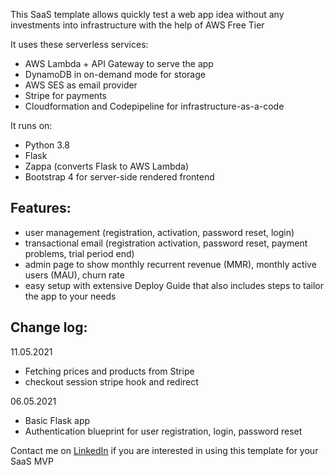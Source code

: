 This SaaS template allows quickly test a web app idea without any investments into infrastructure with the help of AWS Free Tier 

It uses these serverless services:
- AWS Lambda + API Gateway to serve the app
- DynamoDB in on-demand mode for storage
- AWS SES as email provider
- Stripe for payments
- Cloudformation and Codepipeline for infrastructure-as-a-code

It runs on:
- Python 3.8
- Flask
- Zappa (converts Flask to AWS Lambda)
- Bootstrap 4 for server-side rendered frontend

## Features:
- user management (registration, activation, password reset, login)
- transactional email (registration activation, password reset, payment problems, trial period end) 
- admin page to show monthly recurrent revenue (MMR), monthly active users (MAU), churn rate
- easy setup with extensive Deploy Guide that also includes steps to tailor the app to your needs

## Change log:
11.05.2021
- Fetching prices and products from Stripe
- checkout session stripe hook and redirect

06.05.2021
- Basic Flask app
- Authentication blueprint for user registration, login, password reset


Contact me on [LinkedIn](https://www.linkedin.com/in/smirnovam/) if you are interested in using this template for your SaaS MVP


